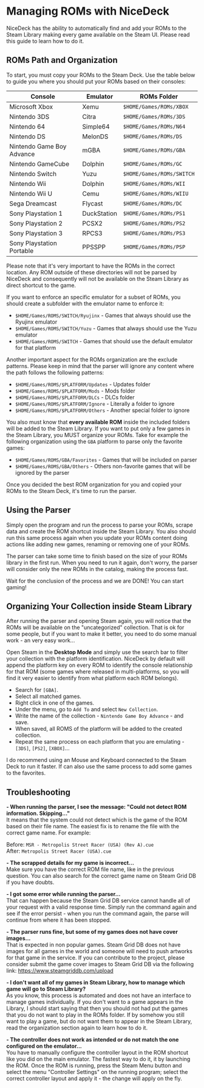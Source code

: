 # Managing ROMs with NiceDeck

NiceDeck has the ability to automatically find and add your ROMs to the Steam Library making every game available on the Steam UI. Please read this guide to learn how to do it.

## ROMs Path and Organization

To start, you must copy your ROMs to the Steam Deck. Use the table below to guide you where you should put your ROMs based on their consoles:

| Console                   | Emulator    | ROMs Folder                 |
|---------------------------|-------------|-----------------------------|
| Microsoft Xbox            | Xemu        | ``$HOME/Games/ROMs/XBOX``   |
| Nintendo 3DS              | Citra       | ``$HOME/Games/ROMs/3DS``    |
| Nintendo 64               | Simple64    | ``$HOME/Games/ROMs/N64``    |
| Nintendo DS               | MelonDS     | ``$HOME/Games/ROMs/DS``     |
| Nintendo Game Boy Advance | mGBA        | ``$HOME/Games/ROMs/GBA``    |
| Nintendo GameCube         | Dolphin     | ``$HOME/Games/ROMs/GC``     |
| Nintendo Switch           | Yuzu        | ``$HOME/Games/ROMs/SWITCH`` |
| Nintendo Wii              | Dolphin     | ``$HOME/Games/ROMs/WII``    |
| Nintendo Wii U            | Cemu        | ``$HOME/Games/ROMs/WIIU``   |
| Sega Dreamcast            | Flycast     | ``$HOME/Games/ROMs/DC``     |
| Sony Playstation 1        | DuckStation | ``$HOME/Games/ROMs/PS1``    |
| Sony Playstation 2        | PCSX2       | ``$HOME/Games/ROMs/PS2``    |
| Sony Playstation 3        | RPCS3       | ``$HOME/Games/ROMs/PS3``    |
| Sony Playstation Portable | PPSSPP      | ``$HOME/Games/ROMs/PSP``    |

Please note that it's very important to have the ROMs in the correct location. Any ROM outside of these directories will not be parsed by NiceDeck and consequently will not be available on the Steam Library as direct shortcut to the game.

If you want to enforce an specific emulator for a subset of ROMs, you should create a subfolder with the emulator name to enforce it:

- ``$HOME/Games/ROMS/SWITCH/Ryujinx`` - Games that always should use the Ryujinx emulator
- ``$HOME/Games/ROMS/SWITCH/Yuzu`` - Games that always should use the Yuzu emulator
- ``$HOME/Games/ROMS/SWITCH`` - Games that should use the default emulator for that platform

Another important aspect for the ROMs organization are the exclude patterns. Please keep in mind that the parser will ignore any content where the path follows the following patterns:

- ``$HOME/Games/ROMS/$PLATFORM/Updates`` - Updates folder
- ``$HOME/Games/ROMS/$PLATFORM/Mods`` - Mods folder
- ``$HOME/Games/ROMS/$PLATFORM/DLCs`` - DLCs folder
- ``$HOME/Games/ROMS/$PLATFORM/Ignore`` - Literally a folder to ignore
- ``$HOME/Games/ROMS/$PLATFORM/Others`` - Another special folder to ignore

You also must know that **every available ROM** inside the included folders will be added to the Steam Library. If you want to put only a few games in the Steam Library, you MUST organize your ROMs. Take for example the following organization using the ``GBA`` platform to parse only the favorite games:

- ``$HOME/Games/ROMS/GBA/Favorites`` - Games that will be included on parser
- ``$HOME/Games/ROMS/GBA/Others`` - Others non-favorite games that will be ignored by the parser

Once you decided the best ROM organization for you and copied your ROMs to the Steam Deck, it's time to run the parser.

## Using the Parser

Simply open the program and run the process to parse your ROMs, scrape data and create the ROM shortcut inside the Steam Library. You also should run this same process again when you update your ROMs content doing actions like adding new games, renaming or removing one of your ROMs.

The parser can take some time to finish based on the size of your ROMs library in the first run. When you need to run it again, don't worry, the parser will consider only the new ROMs in the catalog, making the process fast.

Wait for the conclusion of the process and we are DONE! You can start gaming!

## Organizing Your Collection inside Steam Library

After running the parser and opening Steam again, you will notice that the ROMs will be available on the "uncategorized" collection. That is ok for some people, but if you want to make it better, you need to do some manual work - an very easy work...

Open Steam in the **Desktop Mode** and simply use the search bar to filter your collection with the platform identification. NiceDeck by default will append the platform key on every ROM to identify the console relationship for that ROM (some games where released in multi-platforms, so you will find it very easier to identify from what platform each ROM belongs).

- Search for ``[GBA]``. 
- Select all matched games.
- Right click in one of the games.
- Under the menu, go to ``Add To`` and select ``New Collection``.
- Write the name of the collection - ``Nintendo Game Boy Advance`` - and save.
- When saved, all ROMS of the platform will be added to the created collection.
- Repeat the same process on each platform that you are emulating - ``[3DS]``, ``[PS2]``, ``[XBOX]``...

I do recommend using an Mouse and Keyboard connected to the Steam Deck to run it faster. If can also use the same process to add some games to the favorites.

## Troubleshooting

**- When running the parser, I see the message: "Could not detect ROM information. Skipping..."**\
It means that the system could not detect which is the game of the ROM based on their file name. The easiest fix is to rename the file with the correct game name. For example:

Before: ``MSR - Metropolis Street Racer (USA) (Rev A).cue``\
After: ``Metropolis Street Racer (USA).cue``

**- The scrapped details for my game is incorrect...**\
Make sure you have the correct ROM file name, like in the previous question. You can also search for the correct game name on Steam Grid DB if you have doubts.

**- I got some error while running the parser...**\
That can happen because the Steam Grid DB service cannot handle all of your request with a valid response time. Simply run the command again and see if the error persist - when you run the command again, the parse will continue from where it has been stopped.

**- The parser runs fine, but some of my games does not have cover images...**\
That is expected in non popular games. Steam Grid DB does not have images for all games in the world and someone will need to push artworks for that game in the service. If you can contribute to the project, please consider submit the game cover images to Steam Grid DB via the following link: <https://www.steamgriddb.com/upload>

**- I don't want all of my games in Steam Library, how to manage which game will go to Steam Library?**\
As you know, this process is automated and does not have an interface to manage games individually. If you don't want to a game appears in the Library, I should start saying that then you should not had put the games that you do not want to play in the ROMs folder. If by somehow you still want to play a game, but do not want them to appear in the Steam Library, read the organization section again to learn how to do it.

**- The controller does not work as intended or do not match the one configured on the emulator...**\
You have to manually configure the controller layout in the ROM shortcut like you did on the main emulator. The fastest way to do it, it by launching the ROM. Once the ROM is running, press the Steam Menu button and select the menu "Controller Settings" on the running program; select the correct controller layout and apply it - the change will apply on the fly.